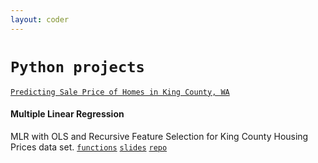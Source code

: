 ```yaml
---
layout: coder
---
```


# `Python projects`


[`Predicting Sale Price of Homes in King County, WA`](./projects/python/linreg-kingcounty.md)
#### Multiple Linear Regression
MLR with OLS and Recursive Feature Selection for King County Housing Prices data set.
[`functions`](./code)
[`slides`](./projects/king-county/slides/index.html)
[`repo`](https://github.com/hakkeray)
